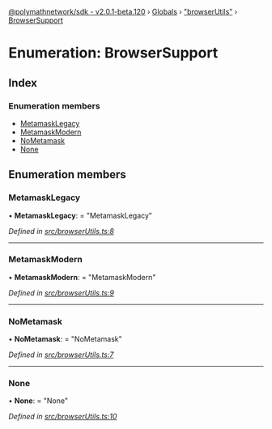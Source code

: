 [@polymathnetwork/sdk - v2.0.1-beta.120](../README.md) › [Globals](../globals.md) › ["browserUtils"](../modules/_browserutils_.md) › [BrowserSupport](_browserutils_.browsersupport.md)

# Enumeration: BrowserSupport

## Index

### Enumeration members

- [MetamaskLegacy](_browserutils_.browsersupport.md#metamasklegacy)
- [MetamaskModern](_browserutils_.browsersupport.md#metamaskmodern)
- [NoMetamask](_browserutils_.browsersupport.md#nometamask)
- [None](_browserutils_.browsersupport.md#none)

## Enumeration members

### MetamaskLegacy

• **MetamaskLegacy**: = "MetamaskLegacy"

_Defined in [src/browserUtils.ts:8](https://github.com/PolymathNetwork/polymath-sdk/blob/1da5bc5/src/browserUtils.ts#L8)_

---

### MetamaskModern

• **MetamaskModern**: = "MetamaskModern"

_Defined in [src/browserUtils.ts:9](https://github.com/PolymathNetwork/polymath-sdk/blob/1da5bc5/src/browserUtils.ts#L9)_

---

### NoMetamask

• **NoMetamask**: = "NoMetamask"

_Defined in [src/browserUtils.ts:7](https://github.com/PolymathNetwork/polymath-sdk/blob/1da5bc5/src/browserUtils.ts#L7)_

---

### None

• **None**: = "None"

_Defined in [src/browserUtils.ts:10](https://github.com/PolymathNetwork/polymath-sdk/blob/1da5bc5/src/browserUtils.ts#L10)_
